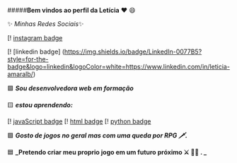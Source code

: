 
#####**Bem vindos ao perfil da Letícia** ❤️ 😄


✨ _Minhas Redes Sociais_✨

[! [instagram badge](https://img.shields.io/badge/Instagram-E4405F?style=for-the-badge&logo=instagram&logoColor=white=https://www.instagram.com/_amaralticia/)

[! [linkedin badge] (https://img.shields.io/badge/LinkedIn-0077B5?style=for-the-badge&logo=linkedin&logoColor=white=https://www.linkedin.com/in/leticia-amaralb/)
 
 
🟪 **_Sou desenvolvedora web em formação_**
 
🟨 **_estou aprendendo:_** 
 
 [! [javaScript badge](https://img.shields.io/badge/JavaScript-323330?style=for-the-badge&logo=javascript&logoColor=F7DF1E)
 [! [html badge](https://img.shields.io/badge/HTML5-E34F26?style=for-the-badge&logo=html5&logoColor=white)
 [! [python badge](https://img.shields.io/badge/Python-FFD43B?style=for-the-badge&logo=python&logoColor=darkgreen)
 
🟩 **_Gosto de jogos no geral mas com uma queda por RPG 🗡️._**

🟦 **_Pretendo criar meu proprio jogo em um futuro próximo ⚔️ 🧚‍♀️ . _**
 
